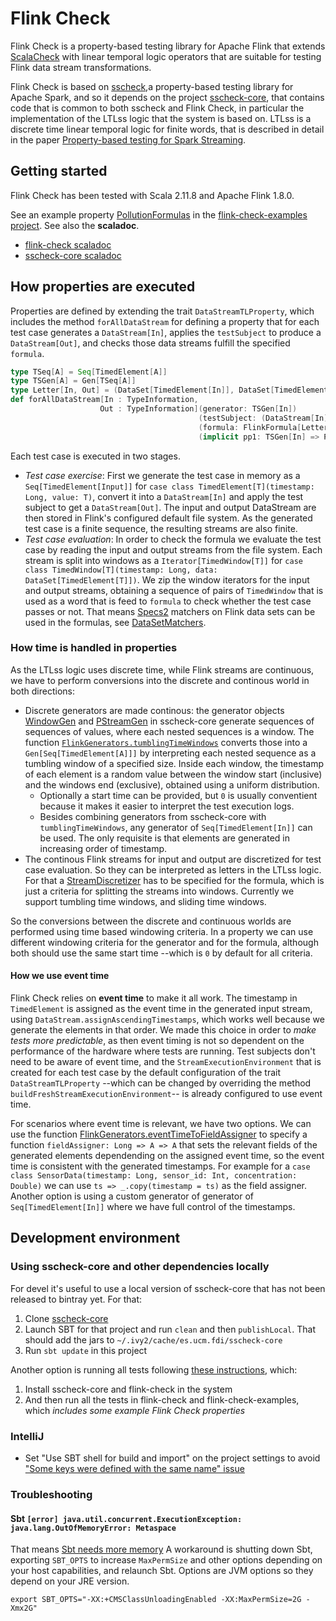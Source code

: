 # Flink Check

Flink Check is a property-based testing library for Apache Flink that
extends [ScalaCheck](https://www.scalacheck.org/) with linear temporal
logic operators that are suitable for testing Flink data stream transformations.

Flink Check is based on [sscheck](https://github.com/demiourgoi/sscheck),a property-based testing library for Apache Spark, and so it depends on the project [sscheck-core](https://github.com/demiourgoi/sscheck-core), that contains code that is common to both sscheck and Flink Check,
in particular the implementation of the LTLss logic that
the system is based on. LTLss is a discrete time linear
temporal logic for finite words, that is described in 
detail in the paper [Property-based testing for Spark Streaming](https://arxiv.org/abs/1812.11838).

## Getting started

Flink Check has been tested with Scala 2.11.8 and Apache Flink 1.8.0.

See an example property [PollutionFormulas](../flink-check-examples/src/test/scala/es/ucm/fdi/sscheck/flink/demo/pollution/PollutionFormulas.scala) in the [flink-check-examples project](../flink-check-examples). See also the **scaladoc**.

- [flink-check scaladoc](https://demiourgoi.github.io/doc/flink-check/0.0.2/scala-2.11/api)
- [sscheck-core scaladoc](https://demiourgoi.github.io/doc/sscheck-core/0.4.1/scala-2.11/api)

## How properties are executed 

Properties are defined by extending the trait `DataStreamTLProperty`, which includes the method `forAllDataStream` for defining a property that for each test case generates a `DataStream[In]`, applies the `testSubject` to produce a `DataStream[Out]`, and checks those data streams fulfill the specified `formula`.

```scala
type TSeq[A] = Seq[TimedElement[A]]
type TSGen[A] = Gen[TSeq[A]]
type Letter[In, Out] = (DataSet[TimedElement[In]], DataSet[TimedElement[Out]])
def forAllDataStream[In : TypeInformation, 
                    Out : TypeInformation](generator: TSGen[In])
                                          (testSubject: (DataStream[In]) => DataStream[Out])
                                          (formula: FlinkFormula[Letter[In, Out]])
                                          (implicit pp1: TSGen[In] => Pretty): Prop 
```

Each test case is executed in two stages.

- _Test case exercise_: First we generate the test case in memory as a `Seq[TimedElement[Input]]` for `case class TimedElement[T](timestamp: Long, value: T)`, convert it into a `DataStream[In]` and apply the test subject to get a `DataStream[Out]`. The input and output DataStream are then stored in Flink's configured default file system. As the generated test case is a finite sequence, the resulting streams are also finite. 
- _Test case evaluation_: In order to check the formula we evaluate the test case by reading the input and output streams from the file system. Each stream is split into windows as a `Iterator[TimedWindow[T]]` for `case class TimedWindow[T](timestamp: Long, data: DataSet[TimedElement[T]])`. We zip the window iterators for the input and output streams, obtaining a sequence of pairs of `TimedWindow` that is used as a word that is feed to `formula` to check whether the test case passes or not. 
That means [Specs2](https://etorreborre.github.io/specs2/) matchers on Flink data sets can be used in the formulas, see [DataSetMatchers](https://demiourgoi.github.io/doc/flink-check/0.0.1-SNAPSHOT/scala-2.11/api/#es.ucm.fdi.sscheck.matcher.specs2.flink.DataSetMatchers$).

### How time is handled in properties

As the LTLss logic uses discrete time, while Flink streams are continuous, we have to perform conversions into the discrete and continous world in both directions:

- Discrete generators are made continous: the generator objects [WindowGen](https://demiourgoi.github.io/doc/sscheck-core/0.0.1-SNAPSHOT/scala-2.11/api/index.html#es.ucm.fdi.sscheck.gen.WindowGen) and [PStreamGen](https://demiourgoi.github.io/doc/sscheck-core/0.0.1-SNAPSHOT/scala-2.11/api/#es.ucm.fdi.sscheck.gen.PStreamGen) in sscheck-core generate sequences of sequences of values, where each nested sequences is a window. The function [`FlinkGenerators.tumblingTimeWindows`](https://demiourgoi.github.io/doc/flink-check/0.0.1-SNAPSHOT/scala-2.11/api/#es.ucm.fdi.sscheck.gen.flink.FlinkGenerators$) converts those into a `Gen[Seq[TimedElement[A]]]` by interpreting each nested sequence as a tumbling window of a specified size. Inside each window, the timestamp of each element is a random value between the window start (inclusive) and the windows end (exclusive), obtained using a uniform distribution. 
  - Optionally a start time can be provided, but `0` is usually conventient because it makes it easier to interpret the test execution logs.
  - Besides combining generators from sscheck-core with `tumblingTimeWindows`, any generator of `Seq[TimedElement[In]]` can be used. The only requisite is that elements are generated in increasing order of timestamp. 
- The continous Flink streams for input and output are discretized for test case evaluation. So they can be interpreted as letters in the LTLss logic. For that a [StreamDiscretizer](https://demiourgoi.github.io/doc/flink-check/0.0.1-SNAPSHOT/scala-2.11/api/#es.ucm.fdi.sscheck.prop.tl.flink.StreamDiscretizer) has to be specified for the formula, which is just a criteria for splitting the streams into windows. Currently we support tumbling time windows, and sliding time windows. 

So the conversions between the discrete and continuous worlds are performed using time based windowing criteria. In a property we can use different windowing criteria for the generator and for the formula, although both should use the same start time --which is `0` by default for all criteria.

#### How we use event time

Flink Check relies on **event time** to make it all work. The timestamp in `TimedElement` is assigned as the event time in the generated input stream, using `DataStream.assignAscendingTimestamps`, which works well because we generate the elements in that order. We made this choice in order to _make tests more predictable_, as then event timing is not so dependent on the performance of the hardware where tests are running. Test subjects don't need to be aware of event time, and the `StreamExecutionEnvironment` that is created for each test case by the default configuration of the trait `DataStreamTLProperty` --which can be changed by overriding the method `buildFreshStreamExecutionEnvironment`-- is already configured to use event time. 

For scenarios where event time is relevant, we have two options. We can use the function [FlinkGenerators.eventTimeToFieldAssigner](https://demiourgoi.github.io/doc/flink-check/0.0.1-SNAPSHOT/scala-2.11/api/#es.ucm.fdi.sscheck.gen.flink.FlinkGenerators$) to specify a function `fieldAssigner: Long => A => A` that sets the relevant fields of the generated elements dependending on the assigned event time, so the event time is consistent with the generated timestamps. For example for a `case class SensorData(timestamp: Long, sensor_id: Int, concentration: Double)` we can use `ts => _.copy(timestamp = ts)` as the field assigner.
Another option is using a custom generator of generator of `Seq[TimedElement[In]]` where we have full control of the timestamps. 

## Development environment

### Using sscheck-core and other dependencies locally

For devel it's useful to use a local version of sscheck-core
that has not been released to bintray yet. For that: 

1. Clone [sscheck-core](https://github.com/demiourgoi/sscheck-core) 
2. Launch SBT for that project and run `clean` and then `publishLocal`.
That should add the jars to `~/.ivy2/cache/es.ucm.fdi/sscheck-core`
3. Run `sbt update` in this project

Another option is running all tests following [these instructions](../ci/README.md), which:

1. Install sscheck-core and flink-check in the system
2. And then run all the
tests in flink-check and flink-check-examples, which
_includes some example Flink Check properties_

### IntelliJ

- Set "Use SBT shell for build and import" on the project settings
to avoid ["Some keys were defined with the same name" issue](https://stackoverflow.com/questions/47084795/strange-sbt-bug-where-i-cannot-import-sbt-project-due-to-keys-colliding-with-the#47777860)

### Troubleshooting

#### Sbt `[error] java.util.concurrent.ExecutionException: java.lang.OutOfMemoryError: Metaspace`

That means [Sbt needs more memory](https://stackoverflow.com/questions/8331135/how-to-prevent-java-lang-outofmemoryerror-permgen-space-at-scala-compilation)
A workaround is shutting down Sbt, exporting `SBT_OPTS` to increase `MaxPermSize` and other options depending on 
your host capabilities, and relaunch Sbt. Options are JVM options so they depend on your JRE version.

```
export SBT_OPTS="-XX:+CMSClassUnloadingEnabled -XX:MaxPermSize=2G -Xmx2G"
```
